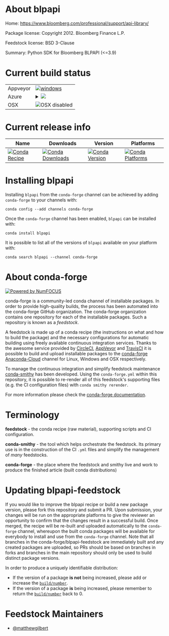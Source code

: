 About blpapi
============

Home: https://www.bloomberg.com/professional/support/api-library/

Package license: Copyright 2012. Bloomberg Finance L.P.

Feedstock license: BSD 3-Clause

Summary: Python SDK for Bloomberg BLPAPI (<=3.9)



Current build status
====================


<table><tr>
    <td>Appveyor</td>
    <td>
      <a href="https://ci.appveyor.com/project/conda-forge/blpapi-feedstock/branch/master">
        <img alt="windows" src="https://img.shields.io/appveyor/ci/conda-forge/blpapi-feedstock/master.svg?label=Windows">
      </a>
    </td>
  </tr>
    
  <tr>
    <td>Azure</td>
    <td>
      <details>
        <summary>
          <a href="https://dev.azure.com/conda-forge/feedstock-builds/_build/latest?definitionId=3711&branchName=master">
            <img src="https://dev.azure.com/conda-forge/feedstock-builds/_apis/build/status/blpapi-feedstock?branchName=master">
          </a>
        </summary>
        <table>
          <thead><tr><th>Variant</th><th>Status</th></tr></thead>
          <tbody><tr>
              <td>linux_python2.7</td>
              <td>
                <a href="https://dev.azure.com/conda-forge/feedstock-builds/_build/latest?definitionId=3711&branchName=master">
                  <img src="https://dev.azure.com/conda-forge/feedstock-builds/_apis/build/status/blpapi-feedstock?branchName=master&jobName=linux&configuration=linux_python2.7" alt="variant">
                </a>
              </td>
            </tr><tr>
              <td>linux_python3.6</td>
              <td>
                <a href="https://dev.azure.com/conda-forge/feedstock-builds/_build/latest?definitionId=3711&branchName=master">
                  <img src="https://dev.azure.com/conda-forge/feedstock-builds/_apis/build/status/blpapi-feedstock?branchName=master&jobName=linux&configuration=linux_python3.6" alt="variant">
                </a>
              </td>
            </tr><tr>
              <td>linux_python3.7</td>
              <td>
                <a href="https://dev.azure.com/conda-forge/feedstock-builds/_build/latest?definitionId=3711&branchName=master">
                  <img src="https://dev.azure.com/conda-forge/feedstock-builds/_apis/build/status/blpapi-feedstock?branchName=master&jobName=linux&configuration=linux_python3.7" alt="variant">
                </a>
              </td>
            </tr><tr>
              <td>win_cxx_compilervs2008python2.7</td>
              <td>
                <a href="https://dev.azure.com/conda-forge/feedstock-builds/_build/latest?definitionId=3711&branchName=master">
                  <img src="https://dev.azure.com/conda-forge/feedstock-builds/_apis/build/status/blpapi-feedstock?branchName=master&jobName=win&configuration=win_cxx_compilervs2008python2.7" alt="variant">
                </a>
              </td>
            </tr><tr>
              <td>win_cxx_compilervs2015python3.6</td>
              <td>
                <a href="https://dev.azure.com/conda-forge/feedstock-builds/_build/latest?definitionId=3711&branchName=master">
                  <img src="https://dev.azure.com/conda-forge/feedstock-builds/_apis/build/status/blpapi-feedstock?branchName=master&jobName=win&configuration=win_cxx_compilervs2015python3.6" alt="variant">
                </a>
              </td>
            </tr><tr>
              <td>win_cxx_compilervs2015python3.7</td>
              <td>
                <a href="https://dev.azure.com/conda-forge/feedstock-builds/_build/latest?definitionId=3711&branchName=master">
                  <img src="https://dev.azure.com/conda-forge/feedstock-builds/_apis/build/status/blpapi-feedstock?branchName=master&jobName=win&configuration=win_cxx_compilervs2015python3.7" alt="variant">
                </a>
              </td>
            </tr>
          </tbody>
        </table>
      </details>
    </td>
  </tr>
  <tr>
    <td>OSX</td>
    <td>
      <img src="https://img.shields.io/badge/OSX-disabled-lightgrey.svg" alt="OSX disabled">
    </td>
  </tr>
</table>

Current release info
====================

| Name | Downloads | Version | Platforms |
| --- | --- | --- | --- |
| [![Conda Recipe](https://img.shields.io/badge/recipe-blpapi-green.svg)](https://anaconda.org/conda-forge/blpapi) | [![Conda Downloads](https://img.shields.io/conda/dn/conda-forge/blpapi.svg)](https://anaconda.org/conda-forge/blpapi) | [![Conda Version](https://img.shields.io/conda/vn/conda-forge/blpapi.svg)](https://anaconda.org/conda-forge/blpapi) | [![Conda Platforms](https://img.shields.io/conda/pn/conda-forge/blpapi.svg)](https://anaconda.org/conda-forge/blpapi) |

Installing blpapi
=================

Installing `blpapi` from the `conda-forge` channel can be achieved by adding `conda-forge` to your channels with:

```
conda config --add channels conda-forge
```

Once the `conda-forge` channel has been enabled, `blpapi` can be installed with:

```
conda install blpapi
```

It is possible to list all of the versions of `blpapi` available on your platform with:

```
conda search blpapi --channel conda-forge
```


About conda-forge
=================

[![Powered by NumFOCUS](https://img.shields.io/badge/powered%20by-NumFOCUS-orange.svg?style=flat&colorA=E1523D&colorB=007D8A)](http://numfocus.org)

conda-forge is a community-led conda channel of installable packages.
In order to provide high-quality builds, the process has been automated into the
conda-forge GitHub organization. The conda-forge organization contains one repository
for each of the installable packages. Such a repository is known as a *feedstock*.

A feedstock is made up of a conda recipe (the instructions on what and how to build
the package) and the necessary configurations for automatic building using freely
available continuous integration services. Thanks to the awesome service provided by
[CircleCI](https://circleci.com/), [AppVeyor](https://www.appveyor.com/)
and [TravisCI](https://travis-ci.org/) it is possible to build and upload installable
packages to the [conda-forge](https://anaconda.org/conda-forge)
[Anaconda-Cloud](https://anaconda.org/) channel for Linux, Windows and OSX respectively.

To manage the continuous integration and simplify feedstock maintenance
[conda-smithy](https://github.com/conda-forge/conda-smithy) has been developed.
Using the ``conda-forge.yml`` within this repository, it is possible to re-render all of
this feedstock's supporting files (e.g. the CI configuration files) with ``conda smithy rerender``.

For more information please check the [conda-forge documentation](https://conda-forge.org/docs/).

Terminology
===========

**feedstock** - the conda recipe (raw material), supporting scripts and CI configuration.

**conda-smithy** - the tool which helps orchestrate the feedstock.
                   Its primary use is in the construction of the CI ``.yml`` files
                   and simplify the management of *many* feedstocks.

**conda-forge** - the place where the feedstock and smithy live and work to
                  produce the finished article (built conda distributions)


Updating blpapi-feedstock
=========================

If you would like to improve the blpapi recipe or build a new
package version, please fork this repository and submit a PR. Upon submission,
your changes will be run on the appropriate platforms to give the reviewer an
opportunity to confirm that the changes result in a successful build. Once
merged, the recipe will be re-built and uploaded automatically to the
`conda-forge` channel, whereupon the built conda packages will be available for
everybody to install and use from the `conda-forge` channel.
Note that all branches in the conda-forge/blpapi-feedstock are
immediately built and any created packages are uploaded, so PRs should be based
on branches in forks and branches in the main repository should only be used to
build distinct package versions.

In order to produce a uniquely identifiable distribution:
 * If the version of a package **is not** being increased, please add or increase
   the [``build/number``](https://conda.io/docs/user-guide/tasks/build-packages/define-metadata.html#build-number-and-string).
 * If the version of a package **is** being increased, please remember to return
   the [``build/number``](https://conda.io/docs/user-guide/tasks/build-packages/define-metadata.html#build-number-and-string)
   back to 0.

Feedstock Maintainers
=====================

* [@matthewgilbert](https://github.com/matthewgilbert/)

